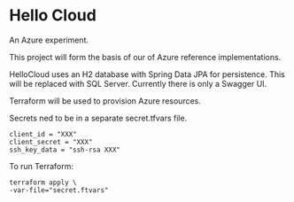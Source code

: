 # Hello Cloud
An Azure experiment.

This project will form the basis of our of Azure reference implementations.

HelloCloud uses an H2 database with Spring Data JPA for persistence. This will be replaced with SQL Server.
Currently there is only a Swagger UI.

Terraform will be used to provision Azure resources.

Secrets ned to be in a separate secret.tfvars file.

```
client_id = "XXX"
client_secret = "XXX"
ssh_key_data = "ssh-rsa XXX"

```

To run Terraform:

```
terraform apply \
-var-file="secret.ftvars"
```

